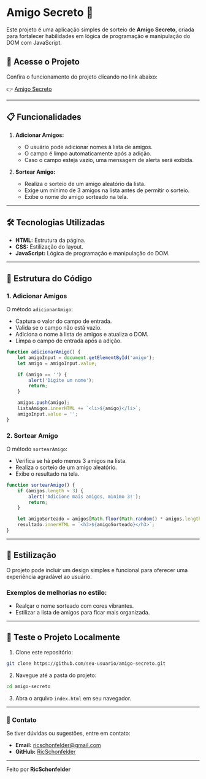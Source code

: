 # Amigo Secreto 🎉

Este projeto é uma aplicação simples de sorteio de **Amigo Secreto**, criada para fortalecer habilidades em lógica de programação e manipulação do DOM com JavaScript.

## 🚀 Acesse o Projeto

Confira o funcionamento do projeto clicando no link abaixo:

👉 [Amigo Secreto](https://amigo-secreto-zeta-ten.vercel.app/)

---

## 📋 Funcionalidades

1. **Adicionar Amigos:**
   - O usuário pode adicionar nomes à lista de amigos.
   - O campo é limpo automaticamente após a adição.
   - Caso o campo esteja vazio, uma mensagem de alerta será exibida.

2. **Sortear Amigo:**
   - Realiza o sorteio de um amigo aleatório da lista.
   - Exige um mínimo de 3 amigos na lista antes de permitir o sorteio.
   - Exibe o nome do amigo sorteado na tela.

---

## 🛠️ Tecnologias Utilizadas

- **HTML:** Estrutura da página.
- **CSS:** Estilização do layout.
- **JavaScript:** Lógica de programação e manipulação do DOM.

---

## 📂 Estrutura do Código

### 1. Adicionar Amigos

O método `adicionarAmigo`:
- Captura o valor do campo de entrada.
- Valida se o campo não está vazio.
- Adiciona o nome à lista de amigos e atualiza o DOM.
- Limpa o campo de entrada após a adição.

```javascript
function adicionarAmigo() {
    let amigoInput = document.getElementById('amigo');
    let amigo = amigoInput.value;

    if (amigo == '') {
        alert('Digite um nome');
        return;
    }

    amigos.push(amigo);
    listaAmigos.innerHTML += `<li>${amigo}</li>`;
    amigoInput.value = '';
}
```

### 2. Sortear Amigo

O método `sortearAmigo`:
- Verifica se há pelo menos 3 amigos na lista.
- Realiza o sorteio de um amigo aleatório.
- Exibe o resultado na tela.

```javascript
function sortearAmigo() {
    if (amigos.length < 3) {
        alert('Adicione mais amigos, minimo 3!');
        return;
    }

    let amigoSorteado = amigos[Math.floor(Math.random() * amigos.length)];
    resultado.innerHTML = `<h3>${amigoSorteado}</h3>`;
}
```

---

## 🎨 Estilização

O projeto pode incluir um design simples e funcional para oferecer uma experiência agradável ao usuário.

### Exemplos de melhorias no estilo:
- Realçar o nome sorteado com cores vibrantes.
- Estilizar a lista de amigos para ficar mais organizada.

---

## 🧪 Teste o Projeto Localmente

1. Clone este repositório:

```bash
git clone https://github.com/seu-usuario/amigo-secreto.git
```

2. Navegue até a pasta do projeto:

```bash
cd amigo-secreto
```

3. Abra o arquivo `index.html` em seu navegador.

---


### 📧 Contato

Se tiver dúvidas ou sugestões, entre em contato:
- **Email:** ricschonfelder@gmail.com
- **GitHub:** [RicSchonfelder](https://github.com/RicSchonfelder)

---

Feito por **RicSchonfelder**

